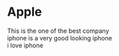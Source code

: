 # Apple
This is the one of the best company 
<br>
iphone is a very good looking  iphone
<br>
i love iphone
